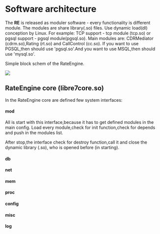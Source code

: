 # Software architecture

  The **RE** is released as moduler software - every functionality is different module.
The modules are share library(.so) files. Use dynamic load(dl) conception by Linux.
For example: TCP support - tcp module (tcp.so) or pgsql support - pgsql module(pgsql.so).
Main modules are: CDRMediator (cdrm.so),Rating (rt.so) and CallControl (cc.so).
If you want to use PGSQL,then should use 'pgsql.so'.And you want to use MSQL,then should use 'mysql.so'. 

Simple block schem of the RateEngine.

![](png/RE7arch.png)


## RateEngine core (libre7core.so)

In the RateEngine core are defined few system interfaces:

#### **mod**
All is start with this interface,because it has to get defined modules in the main config.
Load every module,check for init function,check for depends and push in the modules list.

After stop,the interface check for destroy function,call it and close the dynamic library (.so),
who is opened before (in starting).

#### **db**

#### **net**

#### **mem**

#### **proc**

#### **config**

#### **misc**

#### **log**
